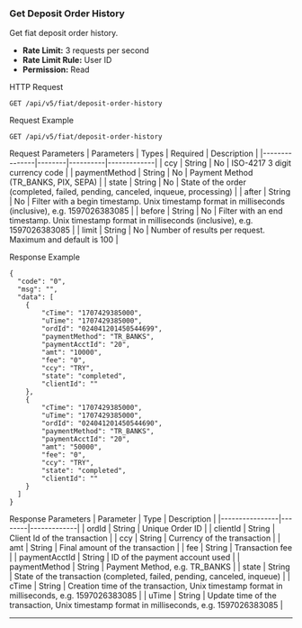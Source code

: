 ### Get Deposit Order History

Get fiat deposit order history.

- **Rate Limit:** 3 requests per second
- **Rate Limit Rule:** User ID
- **Permission:** Read

HTTP Request
```
GET /api/v5/fiat/deposit-order-history
```

Request Example
```
GET /api/v5/fiat/deposit-order-history
```

Request Parameters
| Parameters    | Types  | Required | Description |
|---------------|--------|----------|-------------|
| ccy           | String | No       | ISO-4217 3 digit currency code |
| paymentMethod | String | No       | Payment Method (TR_BANKS, PIX, SEPA) |
| state         | String | No       | State of the order (completed, failed, pending, canceled, inqueue, processing) |
| after         | String | No       | Filter with a begin timestamp. Unix timestamp format in milliseconds (inclusive), e.g. 1597026383085 |
| before        | String | No       | Filter with an end timestamp. Unix timestamp format in milliseconds (inclusive), e.g. 1597026383085 |
| limit         | String | No       | Number of results per request. Maximum and default is 100 |

Response Example
```
{
  "code": "0",
  "msg": "",
  "data": [
    {
        "cTime": "1707429385000",
        "uTime": "1707429385000",
        "ordId": "024041201450544699",
        "paymentMethod": "TR_BANKS",
        "paymentAcctId": "20",
        "amt": "10000",
        "fee": "0",
        "ccy": "TRY",
        "state": "completed",
        "clientId": ""
    },
    {
        "cTime": "1707429385000",
        "uTime": "1707429385000",
        "ordId": "024041201450544690",
        "paymentMethod": "TR_BANKS",
        "paymentAcctId": "20",
        "amt": "50000",
        "fee": "0",
        "ccy": "TRY",
        "state": "completed",
        "clientId": ""
    }
  ]
}
```

Response Parameters
| Parameter      | Type   | Description |
|----------------|--------|-------------|
| ordId          | String | Unique Order ID |
| clientId       | String | Client Id of the transaction |
| ccy            | String | Currency of the transaction |
| amt            | String | Final amount of the transaction |
| fee            | String | Transaction fee |
| paymentAcctId  | String | ID of the payment account used |
| paymentMethod  | String | Payment Method, e.g. TR_BANKS |
| state          | String | State of the transaction (completed, failed, pending, canceled, inqueue) |
| cTime          | String | Creation time of the transaction, Unix timestamp format in milliseconds, e.g. 1597026383085 |
| uTime          | String | Update time of the transaction, Unix timestamp format in milliseconds, e.g. 1597026383085 |

---
